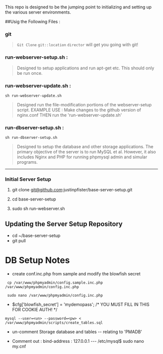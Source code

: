 This repo is designed to be the jumping point to initializing and setting up the various server environments.

##Usig the Following Files :

### git ###

> ``Git Clone`` ``git::location`` ``director`` will get you going with git!

###  run-webserver-setup.sh :

>   Designed to setup applications and run apt-get etc. This should only be run once.

### run-webserver-update.sh :

``sh run-webserver-update.sh``

>   Designed run the file-modification portions of the webserver-setup script.
>   EXAMPLE USE : Make changes to the github version of nginx.conf THEN run the 'run-webserver-update.sh'

### run-dbserver-setup.sh :

``sh run-dbserver-setup.sh``

>   Designed to setup the database and other storage applications. The primary objective of the server is to run MySQL et al. However, it also includes Nginx and PHP for running phpmysql admin and simular programs.


-------------------

### Initial Server Setup

1. git clone git@github.com:justinpfister/base-server-setup.git

2. cd base-server-setup

3. sudo sh run-webserver.sh

## Updating the Server Setup Repository

- cd ~/base-server-setup
- git pull

# DB Setup Notes
- create conf.inc.php from sample and modify the blowfish secret

`` cp /var/www/phpmyadmin/config.sample.inc.php /var/www/phpmyadmin/config.inc.php``

`` sudo nano /var/www/phpmyadmin/config.inc.php``

- $cfg['blowfish_secret'] = 'mydemopass'; /* YOU MUST FILL IN THIS FOR COOKIE AUTH! */

``mysql --user=<un> --password=<pw> < /var/www/phpmyadmin/scripts/create_tables.sql``

- un-comment Storage database and tables -- relating to 'PMADB'

- Comment out : bind-address : 127.0.0.1 --- /etc/mysql$ sudo nano my.cnf